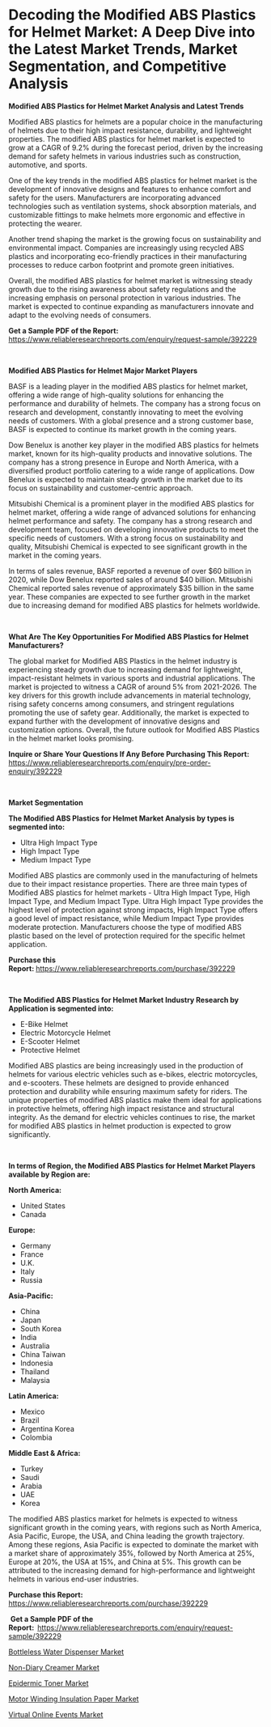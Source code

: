 <p><h1>Decoding the Modified ABS Plastics for Helmet Market: A Deep Dive into the Latest Market Trends, Market Segmentation, and Competitive Analysis</h1></p><p><strong>Modified ABS Plastics for Helmet Market Analysis and Latest Trends</strong></p>
<p><p>Modified ABS plastics for helmets are a popular choice in the manufacturing of helmets due to their high impact resistance, durability, and lightweight properties. The modified ABS plastics for helmet market is expected to grow at a CAGR of 9.2% during the forecast period, driven by the increasing demand for safety helmets in various industries such as construction, automotive, and sports.</p><p>One of the key trends in the modified ABS plastics for helmet market is the development of innovative designs and features to enhance comfort and safety for the users. Manufacturers are incorporating advanced technologies such as ventilation systems, shock absorption materials, and customizable fittings to make helmets more ergonomic and effective in protecting the wearer.</p><p>Another trend shaping the market is the growing focus on sustainability and environmental impact. Companies are increasingly using recycled ABS plastics and incorporating eco-friendly practices in their manufacturing processes to reduce carbon footprint and promote green initiatives.</p><p>Overall, the modified ABS plastics for helmet market is witnessing steady growth due to the rising awareness about safety regulations and the increasing emphasis on personal protection in various industries. The market is expected to continue expanding as manufacturers innovate and adapt to the evolving needs of consumers.</p></p>
<p><strong>Get a Sample PDF of the Report:&nbsp;</strong> <a href="https://www.reliableresearchreports.com/enquiry/request-sample/392229">https://www.reliableresearchreports.com/enquiry/request-sample/392229</a></p>
<p>&nbsp;</p>
<p><strong>Modified ABS Plastics for Helmet Major Market Players</strong></p>
<p><p>BASF is a leading player in the modified ABS plastics for helmet market, offering a wide range of high-quality solutions for enhancing the performance and durability of helmets. The company has a strong focus on research and development, constantly innovating to meet the evolving needs of customers. With a global presence and a strong customer base, BASF is expected to continue its market growth in the coming years.</p><p>Dow Benelux is another key player in the modified ABS plastics for helmets market, known for its high-quality products and innovative solutions. The company has a strong presence in Europe and North America, with a diversified product portfolio catering to a wide range of applications. Dow Benelux is expected to maintain steady growth in the market due to its focus on sustainability and customer-centric approach.</p><p>Mitsubishi Chemical is a prominent player in the modified ABS plastics for helmet market, offering a wide range of advanced solutions for enhancing helmet performance and safety. The company has a strong research and development team, focused on developing innovative products to meet the specific needs of customers. With a strong focus on sustainability and quality, Mitsubishi Chemical is expected to see significant growth in the market in the coming years.</p><p>In terms of sales revenue, BASF reported a revenue of over $60 billion in 2020, while Dow Benelux reported sales of around $40 billion. Mitsubishi Chemical reported sales revenue of approximately $35 billion in the same year. These companies are expected to see further growth in the market due to increasing demand for modified ABS plastics for helmets worldwide.</p></p>
<p>&nbsp;</p>
<p><strong>What Are The Key Opportunities For Modified ABS Plastics for Helmet Manufacturers?</strong></p>
<p><p>The global market for Modified ABS Plastics in the helmet industry is experiencing steady growth due to increasing demand for lightweight, impact-resistant helmets in various sports and industrial applications. The market is projected to witness a CAGR of around 5% from 2021-2026. The key drivers for this growth include advancements in material technology, rising safety concerns among consumers, and stringent regulations promoting the use of safety gear. Additionally, the market is expected to expand further with the development of innovative designs and customization options. Overall, the future outlook for Modified ABS Plastics in the helmet market looks promising.</p></p>
<p><strong>Inquire or Share Your Questions If Any Before Purchasing This Report:</strong> <a href="https://www.reliableresearchreports.com/enquiry/pre-order-enquiry/392229">https://www.reliableresearchreports.com/enquiry/pre-order-enquiry/392229</a></p>
<p>&nbsp;</p>
<p><strong>Market Segmentation</strong></p>
<p><strong>The Modified ABS Plastics for Helmet Market Analysis by types is segmented into:</strong></p>
<p><ul><li>Ultra High Impact Type</li><li>High Impact Type</li><li>Medium Impact Type</li></ul></p>
<p><p>Modified ABS plastics are commonly used in the manufacturing of helmets due to their impact resistance properties. There are three main types of Modified ABS plastics for helmet markets - Ultra High Impact Type, High Impact Type, and Medium Impact Type. Ultra High Impact Type provides the highest level of protection against strong impacts, High Impact Type offers a good level of impact resistance, while Medium Impact Type provides moderate protection. Manufacturers choose the type of modified ABS plastic based on the level of protection required for the specific helmet application.</p></p>
<p><strong>Purchase this Report:&nbsp;</strong><a href="https://www.reliableresearchreports.com/purchase/392229">https://www.reliableresearchreports.com/purchase/392229</a></p>
<p>&nbsp;</p>
<p><strong>The Modified ABS Plastics for Helmet Market Industry Research by Application is segmented into:</strong></p>
<p><ul><li>E-Bike Helmet</li><li>Electric Motorcycle Helmet</li><li>E-Scooter Helmet</li><li>Protective Helmet</li></ul></p>
<p><p>Modified ABS plastics are being increasingly used in the production of helmets for various electric vehicles such as e-bikes, electric motorcycles, and e-scooters. These helmets are designed to provide enhanced protection and durability while ensuring maximum safety for riders. The unique properties of modified ABS plastics make them ideal for applications in protective helmets, offering high impact resistance and structural integrity. As the demand for electric vehicles continues to rise, the market for modified ABS plastics in helmet production is expected to grow significantly.</p></p>
<p>&nbsp;</p>
<p><strong>In terms of Region, the Modified ABS Plastics for Helmet Market Players available by Region are:</strong></p>
<p>
    <p> <strong> North America: </strong>
        <ul>
            <li>United States</li>
            <li>Canada</li>
        </ul>
        </p> 
    <p> <strong> Europe: </strong>
        <ul>
            <li>Germany</li>
            <li>France</li>
            <li>U.K.</li>
            <li>Italy</li>
            <li>Russia</li>
        </ul>
        </p> 
    <p> <strong> Asia-Pacific: </strong>
        <ul>
            <li>China</li>
            <li>Japan</li>
            <li>South Korea</li>
            <li>India</li>
            <li>Australia</li>
            <li>China Taiwan</li>
            <li>Indonesia</li>
            <li>Thailand</li>
            <li>Malaysia</li>
        </ul>
        </p> 
    <p> <strong> Latin America: </strong>
        <ul>
            <li>Mexico</li>
            <li>Brazil</li>
            <li>Argentina Korea</li>
            <li>Colombia</li>
        </ul>
        </p> 
    <p> <strong> Middle East & Africa: </strong>
        <ul>
            <li>Turkey</li>
            <li>Saudi</li>
            <li>Arabia</li>
            <li>UAE</li>
            <li>Korea</li>
        </ul>
    </p>
    </p>
<p><p>The modified ABS plastics market for helmets is expected to witness significant growth in the coming years, with regions such as North America, Asia Pacific, Europe, the USA, and China leading the growth trajectory. Among these regions, Asia Pacific is expected to dominate the market with a market share of approximately 35%, followed by North America at 25%, Europe at 20%, the USA at 15%, and China at 5%. This growth can be attributed to the increasing demand for high-performance and lightweight helmets in various end-user industries.</p></p>
<p><strong>Purchase this Report: </strong><a href="https://www.reliableresearchreports.com/purchase/392229">https://www.reliableresearchreports.com/purchase/392229</a></p>
<p>&nbsp;<strong>Get a Sample PDF of the Report:&nbsp;&nbsp;</strong><a href="https://www.reliableresearchreports.com/enquiry/request-sample/392229">https://www.reliableresearchreports.com/enquiry/request-sample/392229</a></p>
<p><strong></strong></p>
<p><p><a href="https://view.publitas.com/reportprime-1/insights-into-bottleless-water-dispenser-market-size-analysing-market-share-trends-and-growth-from-2024-to-2031/">Bottleless Water Dispenser Market</a></p><p><a href="https://butternut-bug-553.notion.site/Global-Non-Diary-Creamer-Market-by-Types-Applications-and-Major-Players-with-Regional-Growth-Rate-185402f0044248a8b7b0fb53dfc7243d">Non-Diary Creamer Market</a></p><p><a href="https://mire-aunt-385.notion.site/Epidermic-Toner-Market-Size-Evaluating-its-Market-Trends-Growth-and-Projections-2024-2031-43014048fb124ca9a6660b0b3c8505b8">Epidermic Toner Market</a></p><p><a href="https://view.publitas.com/reportprime-1/motor-winding-insulation-paper-market-provides-detailed-segmentation-of-this-market-based-on-type-application-and-region-and-forecast-for-the-period-from-2024-2031/">Motor Winding Insulation Paper Market</a></p><p><a href="https://invited-way-688.notion.site/Virtual-Online-Events-Market-Size-Market-Trends-and-Growth-Outlook-forecasted-for-period-from-2024-52cd0d6b4f41433fbeec15713b9fb40d">Virtual Online Events Market</a></p></p>